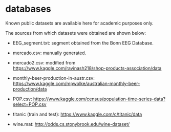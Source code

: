 # databases

Known public datasets are available here for academic purposes only.

The sources from which datasets were obtained are shown below:

- EEG_segment.txt: segment obtained from the Bonn EEG Database.

- mercado.csv: manually generated.

- mercado2.csv: modified from https://www.kaggle.com/ravinash218/shop-products-association/data

- monthly-beer-production-in-austr.csv: https://www.kaggle.com/mpwolke/australian-monthly-beer-production/data

- POP.csv: https://www.kaggle.com/census/population-time-series-data?select=POP.csv

- titanic (train and test): https://www.kaggle.com/c/titanic/data

- wine.mat: http://odds.cs.stonybrook.edu/wine-dataset/
